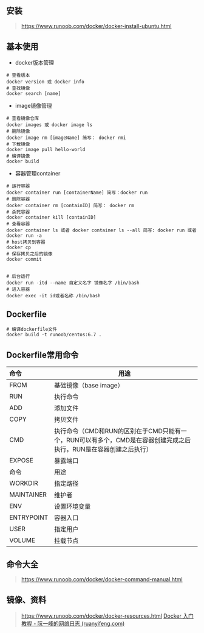 ## 安装

>  https://www.runoob.com/docker/docker-install-ubuntu.html 

## 基本使用

+ docker版本管理

```shell
# 查看版本
docker version 或 docker info 
# 查找镜像
docker search [name]
```
+ image镜像管理
```shell
# 查看镜像仓库
docker images 或 docker image ls
# 删除镜像
docker image rm [imageName] 简写： docker rmi
# 下载镜像
docker image pull hello-world
# 编译镜像
docker build
```
+ 容器管理container

```shell
# 运行容器
docker container run [containerName] 简写：docker run 
# 删除容器
docker container rm [containID] 简写： docker rm
# 杀死容器
docker container kill [containID]
# 查看容器
docker container ls 或者 docker container ls --all 简写: docker run 或者 docker run -a
# host拷贝到容器
docker cp
# 保存拷贝之后的镜像
docker commit
```
```shell

# 后台运行
docker run -itd --name 自定义名字 镜像名字 /bin/bash
# 进入容器
docker exec -it id或者名称 /bin/bash
```

## Dockerfile

```shell
# 编译dockerfile文件
docker build -t runoob/centos:6.7 .
```


## Dockerfile常用命令

| 命令       | 用途                                                         |
| :--------- | ------------------------------------------------------------ |
| FROM       | 基础镜像（base image）                                       |
| RUN        | 执行命令                                                     |
| ADD        | 添加文件                                                     |
| COPY       | 拷贝文件                                                     |
| CMD        | 执行命令（CMD和RUN的区别在于CMD只能有一个，RUN可以有多个，CMD是在容器创建完成之后执行，RUN是在容器创建之后执行） |
| EXPOSE     | 暴露端口                                                     |
| 命令       | 用途                                                         |
| WORKDIR    | 指定路径                                                     |
| MAINTAINER | 维护者                                                       |
| ENV        | 设置环境变量                                                 |
| ENTRYPOINT | 容器入口                                                     |
| USER       | 指定用户                                                     |
| VOLUME     | 挂载节点                                                     |

## 命令大全

>  https://www.runoob.com/docker/docker-command-manual.html 

## 镜像、资料

>  https://www.runoob.com/docker/docker-resources.html 
>   [Docker 入门教程 - 阮一峰的网络日志 (ruanyifeng.com)](http://www.ruanyifeng.com/blog/2018/02/docker-tutorial.html) 

